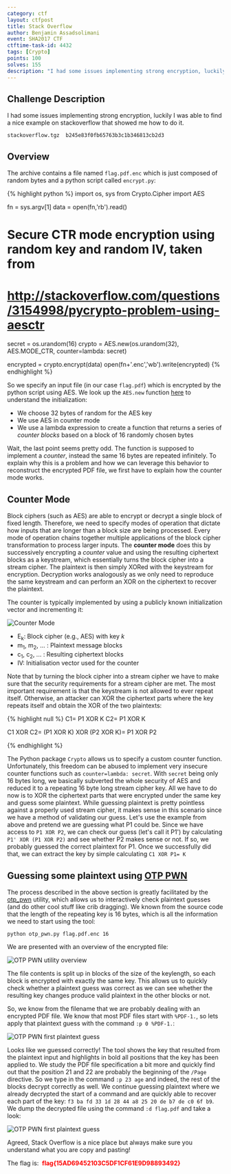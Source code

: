 ```yaml
---
category: ctf
layout: ctfpost
title: Stack Overflow
author: Benjamin Assadsolimani
event: SHA2017 CTF
ctftime-task-id: 4432
tags: [Crypto]
points: 100
solves: 155
description: "I had some issues implementing strong encryption, luckily I was able to find a nice example on stackoverflow that showed me how to do it."
---
```



## Challenge Description

I had some issues implementing strong encryption, luckily I was able to find a nice example on stackoverflow that showed me how to do it.

`stackoverflow.tgz  b245e83f0fb65763b3c1b346813cb2d3`

## Overview

The archive contains a file named `flag.pdf.enc` which is just composed of random bytes and a python script called `encrypt.py`: 

{% highlight python %}
import os, sys
from Crypto.Cipher import AES

fn = sys.argv[1]
data = open(fn,'rb').read()

# Secure CTR mode encryption using random key and random IV, taken from
# http://stackoverflow.com/questions/3154998/pycrypto-problem-using-aesctr
secret = os.urandom(16)
crypto = AES.new(os.urandom(32), AES.MODE_CTR, counter=lambda: secret) 

encrypted = crypto.encrypt(data)
open(fn+'.enc','wb').write(encrypted)
{% endhighlight %}

So we specify an input file (in our case `flag.pdf`) which is encrypted by the python script using AES. We look up the `AES.new` function [here](http://pythonhosted.org/pycrypto/Crypto.Cipher.AES-module.html#new) to understand the initialization:
* We choose 32 bytes of random for the AES key
* We use AES in counter mode
* We use a lambda expression to create a function that returns a series of _counter blocks_ based on a block of 16 randomly chosen bytes

Wait, the last point seems pretty odd. The function is supposed to implement a *counter*, instead the same 16 bytes are repeated infinitely. To explain why this is a problem and how we can leverage this behavior to reconstruct the encrypted PDF file, we first have to explain how the counter mode works.

## Counter Mode

Block ciphers (such as AES) are able to encrypt or decrypt a single block of fixed length. Therefore, we need to specify modes of operation that dictate how inputs that are longer than a block size are being processed. Every mode of operation chains together multiple applications of the block cipher transformation to process larger inputs. The **counter mode** does this by successively encrypting a *counter* value and using the resulting ciphertext blocks as a keystream, which essentially turns the block cipher into a stream cipher. The plaintext is then simply XORed with the keystream for encryption. Decryption works analogously as we only need to reproduce the same keystream and can perform an XOR on the ciphertext to recover the plaintext.

The counter is typically implemented by using a publicly known initialization vector and incrementing it:

![Counter Mode]({{site.url}}/public/images/ctf/sha2017_ctf_stack_overflow_counter_mode.png)

* E<sub>k</sub>: Block cipher (e.g., AES) with key _k_
* m<sub>1</sub>, m<sub>2</sub>, ... : Plaintext message blocks
* c<sub>1</sub>, c<sub>2</sub>, ... : Resulting ciphertext blocks
* IV: Initialisation vector used for the counter

Note that by turning the block cipher into a stream cipher we have to make sure that the security requirements for a stream cipher are met. The most important requirement is that the keystream is not allowed to ever repeat itself. Otherwise, an attacker can XOR the ciphertext parts where the key repeats itself and obtain the XOR of the two plaintexts:

{% highlight null %}
C1= P1 XOR K
C2= P1 XOR K

C1 XOR C2= (P1 XOR K) XOR (P2 XOR K)= P1 XOR P2

{% endhighlight %}

The Python package `Crypto` allows us to specify a custom counter function. Unfortunately, this freedom can be abused to implement very insecure counter functions such as `counter=lambda: secret`. With `secret` being only 16 bytes long, we basically subverted the whole security of AES and reduced it to a repeating 16 byte long stream cipher key. All we have to do now is to XOR the ciphertext parts that were encrypted under the same key and guess some plaintext. While guessing plaintext is pretty pointless against a properly used stream cipher, it makes sense in this scenario since we have a method of validating our guess. Let's use the example from above and pretend we are guessing what P1 could be. Since we have access to `P1 XOR P2`, we can check our guess (let's call it P1') by calculating `P1' XOR (P1 XOR P2)` and see whether P2 makes sense or not. If so, we probably guessed the correct plaintext for P1. Once we successfully did that, we can extract the key by simple calculating `C1 XOR P1= K`

## Guessing some plaintext using [OTP PWN](https://github.com/derbenoo/otp_pwn)

The process described in the above section is greatly facilitated by the [otp_pwn](https://github.com/derbenoo/otp_pwn) utility, which allows us to interactively check plaintext guesses (and do other cool stuff like crib dragging). We known from the source code that the length of the repeating key is 16 bytes, which is all the information we need to start using the tool:

`python otp_pwn.py flag.pdf.enc 16`

We are presented with an overview of the encrypted file:

![OTP PWN utility overview]({{site.url}}/public/images/ctf/sha2017_ctf_stack_overflow_otp_pwn_overview.png)

The file contents is split up in blocks of the size of the keylength, so each block is encrypted with exactly the same key. This allows us to quickly check whether a plaintext guess was correct as we can see whether the resulting key changes produce valid plaintext in the other blocks or not.

So, we know from the filename that we are probably dealing with an encrypted PDF file. We know that most PDF files start with `%PDF-1.`, so lets apply that plaintext guess with the command `:p 0 %PDF-1.`:

![OTP PWN first plaintext guess]({{site.url}}/public/images/ctf/sha2017_ctf_stack_overflow_otp_pwn_first_guess.png)

Looks like we guessed correctly! The tool shows the key that resulted from the plaintext input and highlights in bold all positions that the key has been applied to. We study the PDF file specification a bit more and quickly find out that the position 21 and 22 are probably the beginning of the `/Page` directive. So we type in the command `:p 23 age` and indeed, the rest of the blocks decrypt correctly as well. We continue guessing plaintext where we already decrypted the start of a command and are quickly able to recover each part of the key: `f3 ba fd 33 1d 28 44 a8 25 20 de b7 de c0 6f b9`. We dump the decrypted file using the command `:d flag.pdf` and take a look:

![OTP PWN first plaintext guess]({{site.url}}/public/images/ctf/sha2017_ctf_stack_overflow_flag.jpg)

Agreed, Stack Overflow is a nice place but always make sure you understand what you are copy and pasting!


The flag is: &nbsp;<b><font color="red">flag{15AD69452103C5DF1CF61E9D98893492}</font></b>